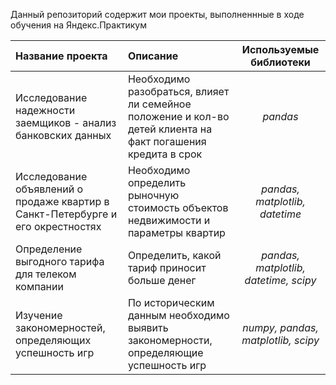 Данный репозиторий содержит мои проекты, выполненнные в ходе обучения на Яндекс.Практикум

|**Название проекта**|   **Описание**                |**Используемые библиотеки**|
|:-------------------|:-------------------------------| :------------------------:|
|Исследование надежности заемщиков - анализ банковских данных|Необходимо разобраться, влияет ли семейное положение и кол-во детей клиента на факт погашения кредита в срок|*pandas*|
|Исследование объявлений о продаже квартир в Санкт-Петербурге и его окрестностях|Необходимо определить рыночную стоимость объектов недвижимости и параметры квартир| *pandas, matplotlib, datetime*|
|Определение выгодного тарифа для телеком компании|Определить, какой тариф приносит больше денег|*pandas, matplotlib, datetime, scipy*|
|Изучение закономерностей, определяющих успешность игр|По историческим данным необходимо выявить закономерности, определяющие успешность игр|*numpy, pandas, matplotlib, scipy*|


